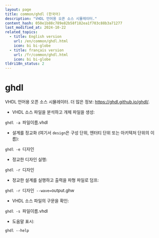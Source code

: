 ```yaml
---
layout: page
title: common/ghdl (한국어)
description: "VHDL 언어용 오픈 소스 시뮬레이터."
content_hash: 050e1b88c789e82b58f182ea1f703c88b3a71277
last_modified_at: 2024-10-22
related_topics:
  - title: English version
    url: /en/common/ghdl.html
    icon: bi bi-globe
  - title: français version
    url: /fr/common/ghdl.html
    icon: bi bi-globe
tldri18n_status: 2
---
```

# ghdl

VHDL 언어용 오픈 소스 시뮬레이터.
더 많은 정보: <https://ghdl.github.io/ghdl/>.

- VHDL 소스 파일을 분석하고 개체 파일을 생성:

`ghdl -a `<span class="tldr-var badge badge-pill bg-dark-lm bg-white-dm text-white-lm text-dark-dm font-weight-bold">파일이름.vhdl</span>

- 설계를 정교화 (여기서 `design`은 구성 단위, 엔터티 단위 또는 아키텍처 단위의 이름):

`ghdl -e `<span class="tldr-var badge badge-pill bg-dark-lm bg-white-dm text-white-lm text-dark-dm font-weight-bold">디자인</span>

- 정교한 디자인 실행:

`ghdl -r `<span class="tldr-var badge badge-pill bg-dark-lm bg-white-dm text-white-lm text-dark-dm font-weight-bold">디자인</span>

- 정교한 설계를 실행하고 출력을 파형 파일로 덤프:

`ghdl -r `<span class="tldr-var badge badge-pill bg-dark-lm bg-white-dm text-white-lm text-dark-dm font-weight-bold">디자인</span>` --wave=`<span class="tldr-var badge badge-pill bg-dark-lm bg-white-dm text-white-lm text-dark-dm font-weight-bold">output.ghw</span>

- VHDL 소스 파일의 구문을 확인:

`ghdl -s `<span class="tldr-var badge badge-pill bg-dark-lm bg-white-dm text-white-lm text-dark-dm font-weight-bold">파일이름.vhdl</span>

- 도움말 표시:

`ghdl --help`

